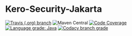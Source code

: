# Kero-Security-Jakarta
[![Travis (.org) branch](https://img.shields.io/travis/Rednoll/kero-security-jakarta/master)](https://travis-ci.org/github/Rednoll/kero-security-jakarta)
![Maven Central](https://img.shields.io/maven-central/v/com.github.rednoll/kero-security-jakarta)
[![Code Coverage](https://img.shields.io/codecov/c/github/Rednoll/kero-security-jakarta/master)](https://codecov.io/gh/Rednoll/kero-security-jakarta?branch=master)
[![Language grade: Java](https://img.shields.io/lgtm/grade/java/g/Rednoll/kero-security-jakarta.svg?logo=lgtm&logoWidth=18)](https://lgtm.com/projects/g/Rednoll/kero-security-jakarta/context:java)
[![Codacy branch grade](https://img.shields.io/codacy/grade/92769715ce1a420f9e09cea0f77c4c8a/master)](https://app.codacy.com/gh/Rednoll/kero-security-jakarta/dashboard)
